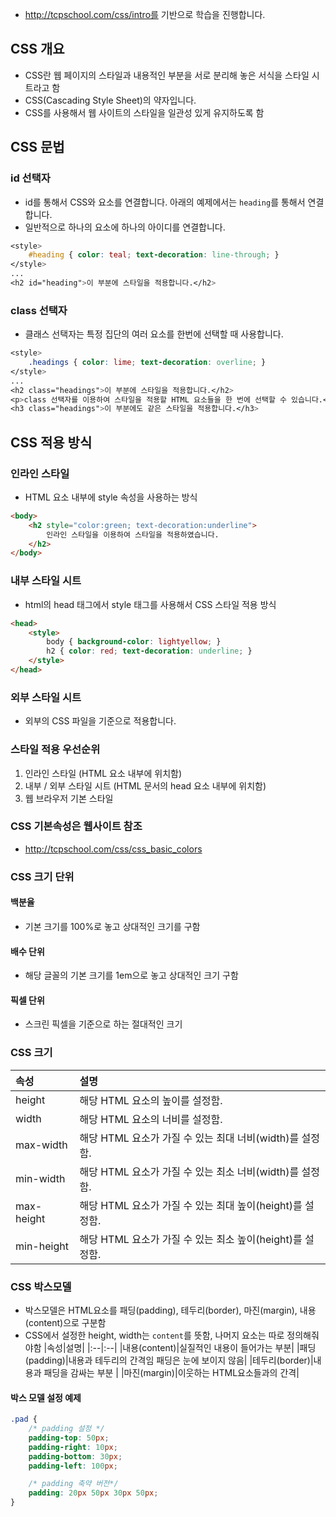 * http://tcpschool.com/css/intro를 기반으로 학습을 진행합니다. 
  
## CSS 개요
* CSS란 웹 페이지의 스타일과 내용적인 부분을 서로 분리해 놓은 서식을 스타일 시트라고 함
* CSS(Cascading Style Sheet)의 약자입니다. 
* CSS를 사용해서 웹 사이트의 스타일을 일관성 있게 유지하도록 함 
  
## CSS 문법
### id 선택자
* id를 통해서 CSS와 요소를 연결합니다. 아래의 예제에서는 `heading`를 통해서 연결합니다. 
* 일반적으로 하나의 요소에 하나의 아이디를 연결합니다. 
```css
<style>
    #heading { color: teal; text-decoration: line-through; }
</style>
...
<h2 id="heading">이 부분에 스타일을 적용합니다.</h2>
```
### class 선택자
* 클래스 선택자는 특정 집단의 여러 요소를 한번에 선택할 때 사용합니다. 
```css
<style>
    .headings { color: lime; text-decoration: overline; }
</style>
...
<h2 class="headings">이 부분에 스타일을 적용합니다.</h2>
<p>class 선택자를 이용하여 스타일을 적용할 HTML 요소들을 한 번에 선택할 수 있습니다.</p>
<h3 class="headings">이 부분에도 같은 스타일을 적용합니다.</h3>
```
## CSS 적용 방식
### 인라인 스타일 
* HTML 요소 내부에 style 속성을 사용하는 방식 
```html
<body>
    <h2 style="color:green; text-decoration:underline">
        인라인 스타일을 이용하여 스타일을 적용하였습니다.
    </h2>
</body>
```
### 내부 스타일 시트
* html의 head 태그에서 style 태그를 사용해서 CSS 스타일 적용 방식
```html
<head>
    <style>
        body { background-color: lightyellow; }
        h2 { color: red; text-decoration: underline; }
    </style>
</head>
```
### 외부 스타일 시트 
* 외부의 CSS 파일을 기준으로 적용합니다. 
### 스타일 적용 우선순위
1. 인라인 스타일 (HTML 요소 내부에 위치함)
2. 내부 / 외부 스타일 시트 (HTML 문서의 head 요소 내부에 위치함)
3. 웹 브라우저 기본 스타일

### CSS 기본속성은 웹사이트 참조
* http://tcpschool.com/css/css_basic_colors
  
### CSS 크기 단위
#### 백분율
* 기본 크기를 100%로 놓고 상대적인 크기를 구함
#### 배수 단위
* 해당 글꼴의 기본 크기를 1em으로 놓고 상대적인 크기 구함
#### 픽셀 단위 
* 스크린 픽셀을 기준으로 하는 절대적인 크기
  
### CSS 크기

|속성|설명|
|:--|:--|
|height|해당 HTML 요소의 높이를 설정함.|
|width|해당 HTML 요소의 너비를 설정함.|
|max-width|해당 HTML 요소가 가질 수 있는 최대 너비(width)를 설정함.|
|min-width|해당 HTML 요소가 가질 수 있는 최소 너비(width)를 설정함.|
|max-height|해당 HTML 요소가 가질 수 있는 최대 높이(height)를 설정함.|
|min-height|해당 HTML 요소가 가질 수 있는 최소 높이(height)를 설정함.|

### CSS 박스모델
* 박스모델은 HTML요소를 패딩(padding), 테두리(border), 마진(margin), 내용(content)으로 구분함
* CSS에서 설정한 height, width는 `content`를 뜻함, 나머지 요소는 따로 정의해줘야함
|속성|설명|
|:--|:--|
|내용(content)|실질적인 내용이 들어가는 부분|
|패딩(padding)|내용과 테두리의 간격임 패딩은 눈에 보이지 않음|
|테두리(border)|내용과 패딩을 감싸는 부분 |
|마진(margin)|이웃하는 HTML요소들과의 간격|

#### 박스 모델 설정 예제
```css
.pad {
    /* padding 설정 */
    padding-top: 50px;
    padding-right: 10px;
    padding-bottom: 30px;
    padding-left: 100px;

    /* padding 축약 버전*/
    padding: 20px 50px 30px 50px;
}
```
